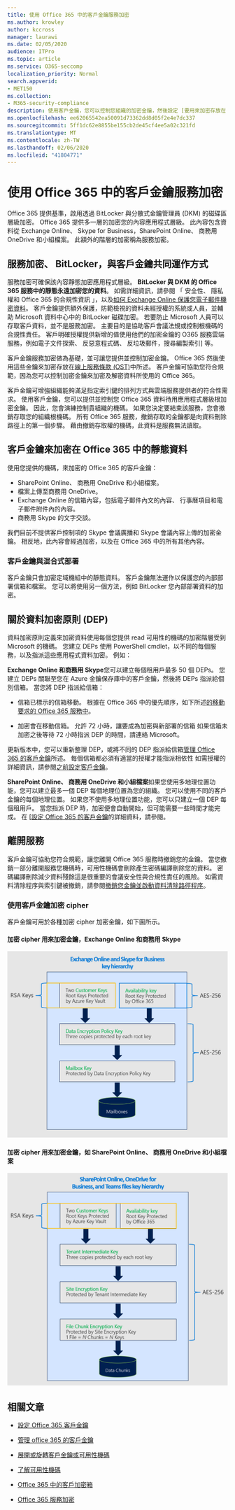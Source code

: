```yaml
---
title: 使用 Office 365 中的客戶金鑰服務加密
ms.author: krowley
author: kccross
manager: laurawi
ms.date: 02/05/2020
audience: ITPro
ms.topic: article
ms.service: O365-seccomp
localization_priority: Normal
search.appverid:
- MET150
ms.collection:
- M365-security-compliance
description: 使用客戶金鑰，您可以控制您組織的加密金鑰，然後設定 [要用來加密存放在 Microsoft 資料中心中的 Office 365。
ms.openlocfilehash: ee62065542ea50091d73362dd8d05f2e4e7dc337
ms.sourcegitcommit: 5ff1dc62e8855be155cb2de45cf4ee5a02c321fd
ms.translationtype: MT
ms.contentlocale: zh-TW
ms.lasthandoff: 02/06/2020
ms.locfileid: "41804771"
---
```

# <a name="service-encryption-with-customer-key-in-office-365"></a>使用 Office 365 中的客戶金鑰服務加密

Office 365 提供基準，啟用透過 BitLocker 與分散式金鑰管理員 (DKM) 的磁碟區層級加密。 Office 365 提供多一層的加密您的內容應用程式層級。 此內容包含資料從 Exchange Online、 Skype for Business，SharePoint Online、 商務用 OneDrive 和小組檔案。 此額外的階層的加密稱為服務加密。

## <a name="how-service-encryption-bitlocker-and-customer-key-work-together"></a>服務加密、 BitLocker，與客戶金鑰共同運作方式

服務加密可確保該內容靜態加密應用程式層級。 **BitLocker 與 DKM 的 Office 365 服務中的靜態永遠加密您的資料**。 如需詳細資訊，請參閱 「 安全性、 隱私權和 Office 365 的合規性資訊 」，以及[如何 Exchange Online 保護您電子郵件機密資料](exchange-online-secures-email-secrets.md)。 客戶金鑰提供額外保護，防範檢視的資料未經授權的系統或人員，並輔助 Microsoft 資料中心中的 BitLocker 磁碟加密。 若要防止 Microsoft 人員可以存取客戶資料，並不是服務加密。 主要目的是協助客戶會議法規或控制根機碼的合規性責任。 客戶明確授權提供新增的值使用他們的加密金鑰的 O365 服務雲端服務，例如電子文件探索、 反惡意程式碼、 反垃圾郵件，搜尋編製索引] 等。

客戶金鑰服務加密做為基礎，並可讓您提供並控制加密金鑰。 Office 365 然後使用這些金鑰來加密存放在[線上服務條款 (OST)](https://www.microsoft.com/licensing/product-licensing/products.aspx)中所述。 客戶金鑰可協助您符合規範，因為您可以控制加密金鑰來加密及解密資料所使用的 Office 365。
  
客戶金鑰可增強組織能夠滿足指定索引鍵的排列方式與雲端服務提供者的符合性需求。 使用客戶金鑰，您可以提供並控制您 Office 365 資料待用應用程式層級根加密金鑰。 因此，您會演練控制貴組織的機碼。 如果您決定要結束該服務，您會撤銷存取您的組織根機碼。 所有 Office 365 服務，撤銷存取的金鑰都是向資料刪除路徑上的第一個步驟。 藉由撤銷存取權的機碼，此資料是服務無法讀取。

## <a name="customer-key-encrypts-data-at-rest-in-office-365"></a>客戶金鑰來加密在 Office 365 中的靜態資料

使用您提供的機碼，來加密的 Office 365 的客戶金鑰：

- SharePoint Online、 商務用 OneDrive 和小組檔案。
- 檔案上傳至商務用 OneDrive。
- Exchange Online 的信箱內容，包括電子郵件內文的內容、 行事曆項目和電子郵件附件內的內容。
- 商務用 Skype 的文字交談。

我們目前不提供客戶控制項的 Skype 會議廣播和 Skype 會議內容上傳的加密金鑰。 相反地，此內容會經過加密，以及在 Office 365 中的所有其他內容。

### <a name="customer-key-with-hybrid-deployments"></a>客戶金鑰與混合式部署

客戶金鑰只會加密定域機組中的靜態資料。 客戶金鑰無法運作以保護您的內部部署信箱和檔案。 您可以將使用另一個方法，例如 BitLocker 您內部部署資料的加密。

## <a name="about-the-data-encryption-policy-dep"></a>關於資料加密原則 (DEP)

資料加密原則定義來加密資料使用每個您提供 read 可用性的機碼的加密階層受到 Microsoft 的機碼。 您建立 DEPs 使用 PowerShell cmdlet，以不同的每個服務，以及指派這些應用程式資料加密。 例如：

**Exchange Online 和商務用 Skype**您可以建立每個租用戶最多 50 個 DEPs。 您建立 DEPs 關聯至您在 Azure 金鑰保存庫中的客戶金鑰，然後將 DEPs 指派給個別信箱。 當您將 DEP 指派給信箱：

- 信箱已標示的信箱移動。 根據在 Office 365 中的優先順序，如下所述[的移動要求的 Office 365 服務中](https://docs.microsoft.com/exchange/mailbox-migration/office-365-migration-best-practices#move-requests-in-the-office-365-service)。

- 加密會在移動信箱。 允許 72 小時，讓要成為加密與新部署的信箱 如果信箱未加密之後等待 72 小時指派 DEP 的時間，請連絡 Microsoft。

更新版本中，您可以重新整理 DEP，或將不同的 DEP 指派給信箱[管理 Office 365 的客戶金鑰](customer-key-manage.md)所述。 每個信箱都必須有適當的授權才能指派相依性 如需授權的詳細資訊，請參閱[之前設定客戶金鑰](customer-key-set-up.md#before-you-set-up-customer-key)。

**SharePoint Online、 商務用 OneDrive 和小組檔案**如果您使用多地理位置功能，您可以建立最多一個 DEP 每個地理位置為您的組織。 您可以使用不同的客戶金鑰的每個地理位置。 如果您不使用多地理位置功能，您可以只建立一個 DEP 每個租用戶。 當您指派 DEP 時，加密便會自動開始，但可能需要一些時間才能完成。 在 [[設定 Office 365 的客戶金鑰](customer-key-set-up.md)的詳細資料，請參閱。

## <a name="leaving-the-service"></a>離開服務

客戶金鑰可協助您符合規範，讓您離開 Office 365 服務時撤銷您的金鑰。 當您撤銷一部分離開服務您機碼時，可用性機碼會刪除產生密碼編譯刪除您的資料。 密碼編譯刪除減少資料殘餘這是很重要的會議安全性與合規性責任的風險。 如需資料清除程序與索引鍵被撤銷，請參閱[撤銷您金鑰並啟動資料清除路徑程序](customer-key-manage.md#revoke-your-keys-and-start-the-data-purge-path-process)。

### <a name="encryption-ciphers-used-by-customer-key"></a>使用客戶金鑰加密 cipher

客戶金鑰可用於各種加密 cipher 加密金鑰，如下圖所示。

#### <a name="encryption-ciphers-used-to-encrypt-keys-for-exchange-online-and-skype-for-business"></a>加密 cipher 用來加密金鑰，Exchange Online 和商務用 Skype

![Exchange Online 客戶金鑰加密 cipher](media/customerkeyencryptionhierarchiesexchangeskype.png)

#### <a name="encryption-ciphers-used-to-encrypt-keys-for-sharepoint-online-onedrive-for-business-and-teams-files"></a>加密 cipher 用來加密金鑰，如 SharePoint Online、 商務用 OneDrive 和小組檔案

![SharePoint Online 客戶金鑰加密 cipher](media/customerkeyencryptionhierarchiessharepointonedriveteamsfiles.png)

## <a name="related-articles"></a>相關文章

- [設定 Office 365 客戶金鑰](customer-key-set-up.md)

- [管理 office 365 的客戶金鑰](customer-key-manage.md)

- [展開或旋轉客戶金鑰或可用性機碼](customer-key-availability-key-roll.md)

- [了解可用性機碼](customer-key-availability-key-understand.md)

- [Office 365 中的客戶加密箱](customer-lockbox-requests.md)

- [Office 365 服務加密](office-365-service-encryption.md)
